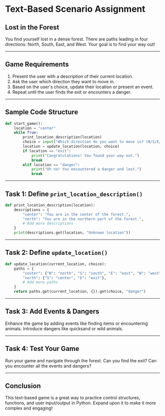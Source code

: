 # Text-Based Scenario Assignment

## Lost in the Forest
You find yourself lost in a dense forest. There are paths leading in four directions: North, South, East, and West. Your goal is to find your way out!

---

## Game Requirements
1. Present the user with a description of their current location.
2. Ask the user which direction they want to move in.
3. Based on the user's choice, update their location or present an event.
4. Repeat until the user finds the exit or encounters a danger.

---

## Sample Code Structure

```python
def start_game():
    location = "center"
    while True:
        print_location_description(location)
        choice = input("Which direction do you want to move in? (N/S/E/W) ")
        location = update_location(location, choice)
        if location == "exit":
            print("Congratulations! You found your way out.")
            break
        elif location == "danger":
            print("Oh no! You encountered a danger and lost.")
            break
```

---

## Task 1: Define `print_location_description()`

```python
def print_location_description(location):
    descriptions = {
        "center": "You are in the center of the forest.",
        "north": "You are in the northern part of the forest.",
        # Add more descriptions
    }
    print(descriptions.get(location, "Unknown location"))
```

---

## Task 2: Define `update_location()`

```python
def update_location(current_location, choice):
    paths = {
        "center": {"N": "north", "S": "south", "E": "east", "W": "west"},
        "north": {"S": "center", "E": "exit"},
        # Add more paths
    }
    return paths.get(current_location, {}).get(choice, "danger")
```

---

## Task 3: Add Events & Dangers
Enhance the game by adding events like finding items or encountering animals. Introduce dangers like quicksand or wild animals.

---

## Task 4: Test Your Game
Run your game and navigate through the forest. Can you find the exit? Can you encounter all the events and dangers?

---

## Conclusion
This text-based game is a great way to practice control structures, functions, and user input/output in Python. Expand upon it to make it more complex and engaging!
